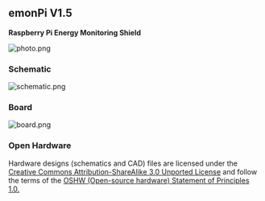 ## emonPi V1.5

**Raspberry Pi Energy Monitoring Shield**

![photo.png](photo.png)


### Schematic

![schematic.png](schematic.png)

### Board

![board.png](board.png)

### Open Hardware

Hardware designs (schematics and CAD) files are licensed under the [Creative Commons Attribution-ShareAlike 3.0 Unported License](http://creativecommons.org/licenses/by-sa/3.0/) and follow the terms of the [OSHW (Open-source hardware) Statement of Principles 1.0.](http://freedomdefined.org/OSHW)
